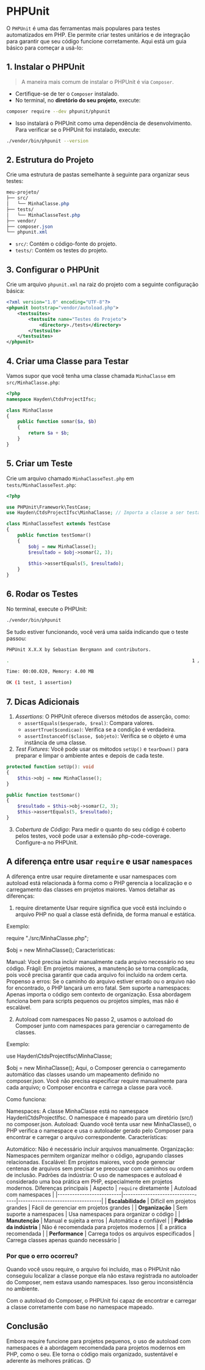 # PHPUnit

O `PHPUnit` é uma das ferramentas mais populares para testes automatizados em PHP. Ele permite criar testes unitários e de integração para garantir que seu código funcione corretamente. Aqui está um guia básico para começar a usá-lo:

## 1. Instalar o PHPUnit
> A maneira mais comum de instalar o PHPUnit é via `Composer`.

- Certifique-se de ter o `Composer` instalado.
- No terminal, no **diretório do seu projeto**, execute:
```bash
composer require --dev phpunit/phpunit
```
- Isso instalará o PHPUnit como uma dependência de desenvolvimento.
Para verificar se o PHPUnit foi instalado, execute:
```bash
./vendor/bin/phpunit --version
```
## 2. Estrutura do Projeto
Crie uma estrutura de pastas semelhante à seguinte para organizar seus testes:
```css
meu-projeto/
├── src/
│   └── MinhaClasse.php
├── tests/
│   └── MinhaClasseTest.php
├── vendor/
├── composer.json
└── phpunit.xml
```
* `src/`: Contém o código-fonte do projeto.
* `tests/`: Contém os testes do projeto.
  
## 3. Configurar o PHPUnit
Crie um arquivo `phpunit.xml` na raiz do projeto com a seguinte configuração básica:
```xml
<?xml version="1.0" encoding="UTF-8"?>
<phpunit bootstrap="vendor/autoload.php">
    <testsuites>
        <testsuite name="Testes do Projeto">
            <directory>./tests</directory>
        </testsuite>
    </testsuites>
</phpunit>
```

## 4. Criar uma Classe para Testar
Vamos supor que você tenha uma classe chamada `MinhaClasse` em `src/MinhaClasse.php`:

```php
<?php
namespace Hayden\CtdsProjectIfsc;

class MinhaClasse
{
    public function somar($a, $b)
    {
        return $a + $b;
    }
}
```

## 5. Criar um Teste
Crie um arquivo chamado `MinhaClasseTest.php` em `tests/MinhaClasseTest.php`:
```php
<?php

use PHPUnit\Framework\TestCase;
use Hayden\CtdsProjectIfsc\MinhaClasse; // Importa a classe a ser testada

class MinhaClasseTest extends TestCase
{
    public function testSomar()
    {
        $obj = new MinhaClasse();
        $resultado = $obj->somar(2, 3);
        
        $this->assertEquals(5, $resultado);
    }
}
```

## 6. Rodar os Testes
No terminal, execute o PHPUnit:
```bash
./vendor/bin/phpunit
```

Se tudo estiver funcionando, você verá uma saída indicando que o teste passou:
```bash
PHPUnit X.X.X by Sebastian Bergmann and contributors.

.                                                                   1 / 1 (100%)

Time: 00:00.020, Memory: 4.00 MB

OK (1 test, 1 assertion)
```
## 7. Dicas Adicionais
1. _Assertions_: O PHPUnit oferece diversos métodos de asserção, como:
    * `assertEquals($esperado, $real)`: Compara valores.
    * `assertTrue($condicao)`: Verifica se a condição é verdadeira.
    * `assertInstanceOf($classe, $objeto)`: Verifica se o objeto é uma instância de uma classe.
2. _Test Fixtures_: Você pode usar os métodos `setUp()` e `tearDown()` para preparar e limpar o ambiente antes e depois de cada teste.
```php
protected function setUp(): void
{
    $this->obj = new MinhaClasse();
}

public function testSomar()
{
    $resultado = $this->obj->somar(2, 3);
    $this->assertEquals(5, $resultado);
}
```

3. _Cobertura de Código_: Para medir o quanto do seu código é coberto pelos testes, você pode usar a extensão php-code-coverage. Configure-a no PHPUnit.

## A diferença entre usar `require` e usar `namespaces`
A diferença entre usar require diretamente e usar namespaces com autoload está relacionada à forma como o PHP gerencia a localização e o carregamento das classes em projetos maiores. Vamos detalhar as diferenças:

1. require diretamente
Usar require significa que você está incluindo o arquivo PHP no qual a classe está definida, de forma manual e estática.

Exemplo:

require "./src/MinhaClasse.php";

$obj = new MinhaClasse();
Características:

Manual: Você precisa incluir manualmente cada arquivo necessário no seu código.
Frágil: Em projetos maiores, a manutenção se torna complicada, pois você precisa garantir que cada arquivo foi incluído na ordem certa.
Propenso a erros: Se o caminho do arquivo estiver errado ou o arquivo não for encontrado, o PHP lançará um erro fatal.
Sem suporte a namespaces: Apenas importa o código sem contexto de organização.
Essa abordagem funciona bem para scripts pequenos ou projetos simples, mas não é escalável.

2. Autoload com namespaces
No passo 2, usamos o autoload do Composer junto com namespaces para gerenciar o carregamento de classes.

Exemplo:

use Hayden\CtdsProjectIfsc\MinhaClasse;

$obj = new MinhaClasse();
Aqui, o Composer gerencia o carregamento automático das classes usando um mapeamento definido no composer.json. Você não precisa especificar require manualmente para cada arquivo; o Composer encontra e carrega a classe para você.

Como funciona:

Namespaces:
A classe MinhaClasse está no namespace Hayden\CtdsProjectIfsc.
O namespace é mapeado para um diretório (src/) no composer.json.
Autoload:
Quando você tenta usar new MinhaClasse(), o PHP verifica o namespace e usa o autoloader gerado pelo Composer para encontrar e carregar o arquivo correspondente.
Características:

Automático: Não é necessário incluir arquivos manualmente.
Organização: Namespaces permitem organizar melhor o código, agrupando classes relacionadas.
Escalável: Em projetos maiores, você pode gerenciar centenas de arquivos sem precisar se preocupar com caminhos ou ordem de inclusão.
Padrões da indústria: O uso de namespaces e autoload é considerado uma boa prática em PHP, especialmente em projetos modernos.
Diferenças principais
| Aspecto                  | `require` diretamente           | Autoload com namespaces         |
|--------------------------|----------------------------------|----------------------------------|
| **Escalabilidade**       | Difícil em projetos grandes     | Fácil de gerenciar em projetos grandes |
| **Organização**          | Sem suporte a namespaces        | Usa namespaces para organizar o código |
| **Manutenção**           | Manual e sujeita a erros        | Automática e confiável           |
| **Padrão da indústria**  | Não é recomendada para projetos modernos | É a prática recomendada          |
| **Performance**          | Carrega todos os arquivos especificados | Carrega classes apenas quando necessário |

### Por que o erro ocorreu?
Quando você usou require, o arquivo foi incluído, mas o PHPUnit não conseguiu localizar a classe porque ela não estava registrada no autoloader do Composer, nem estava usando namespaces. Isso gerou inconsistência no ambiente.

Com o autoload do Composer, o PHPUnit foi capaz de encontrar e carregar a classe corretamente com base no namespace mapeado.

## Conclusão
Embora require funcione para projetos pequenos, o uso de autoload com namespaces é a abordagem recomendada para projetos modernos em PHP, como o seu. Ele torna o código mais organizado, sustentável e aderente às melhores práticas. 😊
